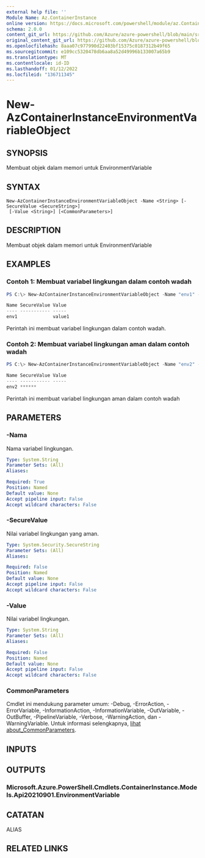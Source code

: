 ```yaml
---
external help file: ''
Module Name: Az.ContainerInstance
online version: https://docs.microsoft.com/powershell/module/az.ContainerInstance/new-AzContainerInstanceEnvironmentVariableObject
schema: 2.0.0
content_git_url: https://github.com/Azure/azure-powershell/blob/main/src/ContainerInstance/help/New-AzContainerInstanceEnvironmentVariableObject.md
original_content_git_url: https://github.com/Azure/azure-powershell/blob/main/src/ContainerInstance/help/New-AzContainerInstanceEnvironmentVariableObject.md
ms.openlocfilehash: 8aaa07c977990d22403bf15375c0187312b49f65
ms.sourcegitcommit: e109cc5320478db6aa8a52d49996b133007a65b9
ms.translationtype: MT
ms.contentlocale: id-ID
ms.lasthandoff: 01/12/2022
ms.locfileid: "136711345"
---
```

# New-AzContainerInstanceEnvironmentVariableObject

## SYNOPSIS
Membuat objek dalam memori untuk EnvironmentVariable

## SYNTAX

```
New-AzContainerInstanceEnvironmentVariableObject -Name <String> [-SecureValue <SecureString>]
 [-Value <String>] [<CommonParameters>]
```

## DESCRIPTION
Membuat objek dalam memori untuk EnvironmentVariable

## EXAMPLES

### Contoh 1: Membuat variabel lingkungan dalam contoh wadah
```powershell
PS C:\> New-AzContainerInstanceEnvironmentVariableObject -Name "env1" -Value "value1"

Name SecureValue Value
---- ----------- -----
env1             value1
```

Perintah ini membuat variabel lingkungan dalam contoh wadah.

### Contoh 2: Membuat variabel lingkungan aman dalam contoh wadah
```powershell
PS C:\> New-AzContainerInstanceEnvironmentVariableObject -Name "env2" -SecureValue (ConvertTo-SecureString -String "******" -AsPlainText -Force)

Name SecureValue Value
---- ----------- -----
env2 ******
```

Perintah ini membuat variabel lingkungan aman dalam contoh wadah

## PARAMETERS

### -Nama
Nama variabel lingkungan.

```yaml
Type: System.String
Parameter Sets: (All)
Aliases:

Required: True
Position: Named
Default value: None
Accept pipeline input: False
Accept wildcard characters: False
```

### -SecureValue
Nilai variabel lingkungan yang aman.

```yaml
Type: System.Security.SecureString
Parameter Sets: (All)
Aliases:

Required: False
Position: Named
Default value: None
Accept pipeline input: False
Accept wildcard characters: False
```

### -Value
Nilai variabel lingkungan.

```yaml
Type: System.String
Parameter Sets: (All)
Aliases:

Required: False
Position: Named
Default value: None
Accept pipeline input: False
Accept wildcard characters: False
```

### CommonParameters
Cmdlet ini mendukung parameter umum: -Debug, -ErrorAction, -ErrorVariable, -InformationAction, -InformationVariable, -OutVariable, -OutBuffer, -PipelineVariable, -Verbose, -WarningAction, dan -WarningVariable. Untuk informasi selengkapnya, [lihat about_CommonParameters](http://go.microsoft.com/fwlink/?LinkID=113216).

## INPUTS

## OUTPUTS

### Microsoft.Azure.PowerShell.Cmdlets.ContainerInstance.Models.Api20210901.EnvironmentVariable

## CATATAN

ALIAS

## RELATED LINKS

